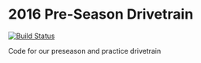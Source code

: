 # 2016 Pre-Season Drivetrain

[![Build Status](https://travis-ci.org/Nashoba-Robotics/2016-Pre-Season-Drivetrain.svg?branch=master)](https://travis-ci.org/Nashoba-Robotics/2016-Pre-Season-Drivetrain)

Code for our preseason and practice drivetrain
